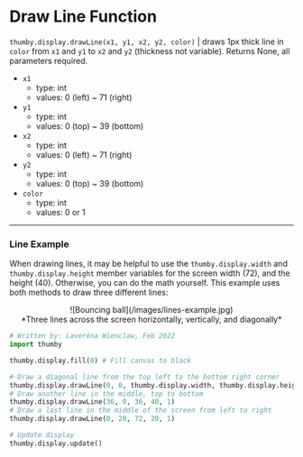 # Draw Line Function

`thumby.display.drawLine(x1, y1, x2, y2, color)` | draws 1px thick line in `color` from `x1` and `y1` to `x2` and `y2` (thickness not variable). Returns None, all parameters required.

* `x1`
    * type: int
    * values: 0 (left) ~ 71 (right)
* `y1`
    * type: int
    * values: 0 (top) ~ 39 (bottom)
* `x2`
    * type: int
    * values: 0 (left) ~ 71 (right)
* `y2`
    * type: int
    * values: 0 (top) ~ 39 (bottom)
* `color`
    * type: int
    * values: 0 or 1

---

### Line Example

When drawing lines, it may be helpful to use the `thumby.display.width` and `thumby.display.height` member variables for the screen width (72), and the height (40). Otherwise, you can do the math yourself. This example uses both methods to draw three different lines:

<center>
![Bouncing ball](/images/lines-example.jpg)
</center>
<center>
*Three lines across the screen horizontally, vertically, and diagonally*
</center>

```py
# Written by: Laveréna Wienclaw, Feb 2022
import thumby

thumby.display.fill(0) # Fill canvas to black

# Draw a diagonal line from the top left to the bottom right corner
thumby.display.drawLine(0, 0, thumby.display.width, thumby.display.height, 1) # (x1, y1, x2, y2, color)
# Draw another line in the middle, top to bottom
thumby.display.drawLine(36, 0, 36, 40, 1)
# Draw a last line in the middle of the screen from left to right
thumby.display.drawLine(0, 20, 72, 20, 1)

# Update display
thumby.display.update()

```